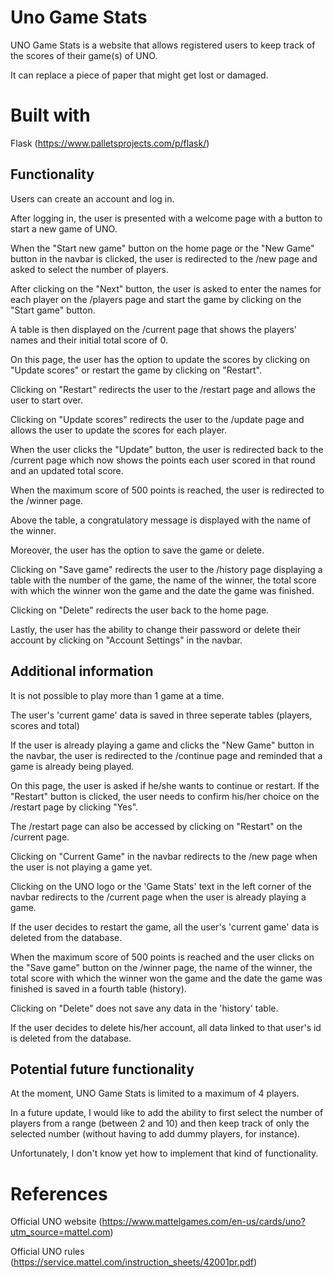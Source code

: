 # Uno Game Stats

UNO Game Stats is a website that allows registered users to keep track of the scores of their game(s) of UNO.

It can replace a piece of paper that might get lost or damaged.

# Built with

Flask (https://www.palletsprojects.com/p/flask/)

## Functionality

Users can create an account and log in.

After logging in, the user is presented with a welcome page with a button to start a new game of UNO.

When the "Start new game" button on the home page or the "New Game" button in the navbar is clicked, the user is redirected to the /new page and asked to select the number of players.

After clicking on the "Next" button, the user is asked to enter the names for each player on the /players page and start the game by clicking on the "Start game" button.

A table is then displayed on the /current page that shows the players' names and their initial total score of 0.

On this page, the user has the option to update the scores by clicking on "Update scores" or restart the game by clicking on "Restart".

Clicking on "Restart" redirects the user to the /restart page and allows the user to start over.

Clicking on "Update scores" redirects the user to the /update page and allows the user to update the scores for each player.

When the user clicks the "Update" button, the user is redirected back to the /current page which now shows the points each user scored in that round and an updated total score.

When the maximum score of 500 points is reached, the user is redirected to the /winner page.

Above the table, a congratulatory message is displayed with the name of the winner.

Moreover, the user has the option to save the game or delete.

Clicking on "Save game" redirects the user to the /history page displaying a table with the number of the game, the name of the winner, the total score with which the winner won the game and the date the game was finished.

Clicking on "Delete" redirects the user back to the home page.

Lastly, the user has the ability to change their password or delete their account by clicking on "Account Settings" in the navbar.

## Additional information

It is not possible to play more than 1 game at a time.

The user's 'current game' data is saved in three seperate tables (players, scores and total)

If the user is already playing a game and clicks the "New Game" button in the navbar, the user is redirected to the /continue page and reminded that a game is already being played.

On this page, the user is asked if he/she wants to continue or restart. If the "Restart" button is clicked, the user needs to confirm his/her choice on the /restart page by clicking "Yes".

The /restart page can also be accessed by clicking on "Restart" on the /current page.

Clicking on "Current Game" in the navbar redirects to the /new page when the user is not playing a game yet.

Clicking on the UNO logo or the 'Game Stats' text in the left corner of the navbar redirects to the /current page when the user is already playing a game.

If the user decides to restart the game, all the user's 'current game' data is deleted from the database.

When the maximum score of 500 points is reached and the user clicks on the "Save game" button on the /winner page, the name of the winner, the total score with which the winner won the game and the date the game was finished is saved in a fourth table (history).

Clicking on "Delete" does not save any data in the 'history' table.

If the user decides to delete his/her account, all data linked to that user's id is deleted from the database.

## Potential future functionality

At the moment, UNO Game Stats is limited to a maximum of 4 players.

In a future update, I would like to add the ability to first select the number of players from a range (between 2 and 10) and then keep track of only the selected number (without having to add dummy players, for instance).

Unfortunately, I don't know yet how to implement that kind of functionality.

# References

Official UNO website (https://www.mattelgames.com/en-us/cards/uno?utm_source=mattel.com)

Official UNO rules (https://service.mattel.com/instruction_sheets/42001pr.pdf)